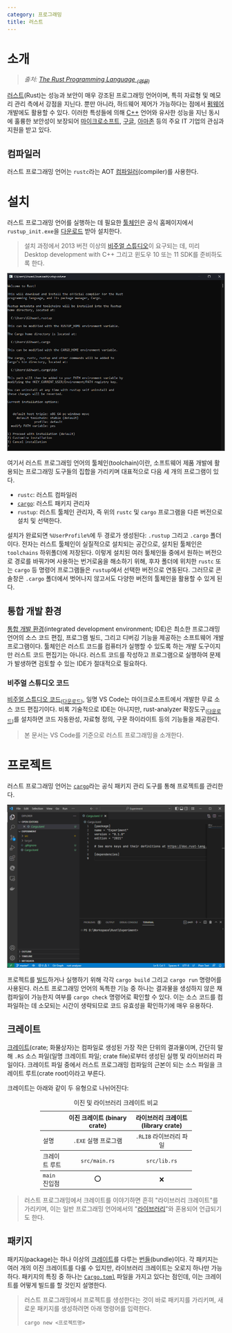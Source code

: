 ```yaml
---
category: 프로그래밍
title: 러스트
---
```

# 소개
> *출처: [The Rust Programming Language <sub>(영문)</sub>](https://doc.rust-lang.org/book/)*

[러스트](https://www.rust-lang.org/)(Rust)는 성능과 보안이 매우 강조된 프로그래밍 언어이며, 특히 자료형 및 메모리 관리 측에서 강점을 지닌다. 뿐만 아니라, 하드웨어 제어가 가능하다는 점에서 [펌웨어](https://ko.wikipedia.org/wiki/펌웨어) 개발에도 활용할 수 있다. 이러한 특성들에 의해 [C++](ko.Cpp.md) 언어와 유사한 성능을 지닌 동시에 훌륭한 보안성이 보장되어 [마이크로소프트](https://www.microsoft.com/), [구글](https://www.google.com/), [아마존](https://www.amazon.com/) 등의 주요 IT 기업의 관심과 지원을 받고 있다.

## 컴파일러
러스트 프로그래밍 언어는 `rustc`라는 AOT [컴파일러](ko.Compiler.md)(compiler)를 사용한다. 

# 설치
러스트 프로그래밍 언어를 실행하는 데 필요한 [툴체인](https://ko.wikipedia.org/wiki/툴체인)은 공식 홈페이지에서 `rustup_init.exe`을 [다운로드](https://www.rust-lang.org/tools/install) 받아 설치한다.

> 설치 과정에서 2013 버전 이상의 [비주얼 스튜디오](https://visualstudio.microsoft.com/downloads/)이 요구되는 데, 미리 Desktop development with C++ 그리고 윈도우 10 또는 11 SDK를 준비하도록 한다.

![<code>rustup_init.exe</code> 시작 화면](./images/rustup_init_setup.png)

여기서 러스트 프로그래밍 언어의 툴체인(toolchain)이란, 소프트웨어 제품 개발에 활용되는 프로그래밍 도구들의 집합을 가리키며 대표적으로 다음 세 개의 프로그램이 있다.

* `rustc`: 러스트 컴파일러
* [`cargo`](https://doc.rust-lang.org/rust-by-example/cargo.html): 러스트 패키지 관리자
* `rustup`: 러스트 툴체인 관리자, 즉 위의 `rustc` 및 `cargo` 프로그램을 다른 버전으로 설치 및 선택한다.

설치가 완료되면 `%UserProfile%`에 두 경로가 생성된다: `.rustup` 그리고 `.cargo` 폴더이다. 전자는 러스트 툴체인이 실질적으로 설치되는 공간으로, 설치된 툴체인은 `toolchains` 하위폴더에 저장된다. 이렇게 설치된 여러 툴체인들 중에서 원하는 버전으로 경로를 바꿔가며 사용하는 번거로움을 해소하기 위해, 후자 폴더에 위치한 `rustc` 또는 `cargo` 등 명령어 프로그램들은 `rustup`에서 선택한 버전으로 연동된다. 그러므로 콘솔창은 `.cargo` 폴더에서 벗어나지 않고서도 다양한 버전의 툴체인을 활용할 수 있게 된다.

## 통합 개발 환경
[통합 개발 환경](https://ko.wikipedia.org/wiki/통합_개발_환경)(integrated development environment; IDE)은 최소한 프로그래밍 언어의 소스 코드 편집, 프로그램 빌드, 그리고 디버깅 기능을 제공하는 소프트웨어 개발 프로그램이다. 툴체인은 러스트 코드를 컴퓨터가 실행할 수 있도록 하는 개발 도구이지만 러스트 코드 편집기는 아니다. 러스트 코드를 작성하고 프로그램으로 실행하여 문제가 발생하면 검토할 수 있는 IDE가 절대적으로 필요하다.

### 비주얼 스튜디오 코드
[비주얼 스튜디오 코드](https://ko.wikipedia.org/wiki/비주얼_스튜디오_코드)<sub>([다운로드](https://code.visualstudio.com/download))</sub>, 일명 VS Code는 마이크로소프트에서 개발한 무료 소스 코드 편집기이다. 비록 기술적으로 IDE는 아니지만, rust-analyzer 확장도구<sub>([다운로드](https://marketplace.visualstudio.com/items?itemName=rust-lang.rust-analyzer))</sub>를 설치하면 코드 자동완성, 자료형 정의, 구문 하이라이트 등의 기능들을 제공한다.

> 본 문서는 VS Code를 기준으로 러스트 프로그래밍을 소개한다.

# 프로젝트
러스트 프로그래밍 언어는 [`cargo`](https://doc.rust-lang.org/rust-by-example/cargo.html)라는 공식 패키지 관리 도구를 통해 프로젝트를 관리한다.

![VS Code에서 러스트 프로그래밍의 프로젝트](./images/rust_vscode_toml.png)

프로젝트를 [빌드](https://ko.wikipedia.org/wiki/소프트웨어_빌드)하거나 실행하기 위해 각각 `cargo build` 그리고 `cargo run` 명령어를 사용된다. 러스트 프로그래밍 언어의 독특한 기능 중 하나는 결과물을 생성하지 않은 채 컴파일이 가능한지 여부를 `cargo check` 명령어로 확인할 수 있다. 이는 소스 코드를 컴파일하는 데 소모되는 시간이 생략되므로 코드 유효성을 확인하기에 매우 유용하다.

## 크레이트
[크레이트](https://doc.rust-lang.org/rust-by-example/crates.html)(crate; 화물상자)는 컴파일로 생성된 가장 작은 단위의 결과물이며, 간단히 말해 `.RS` 소스 파일(일명 크레이트 파일; crate file)로부터 생성된 실행 및 라이브러리 파일이다. 크레이트 파일 중에서 러스트 프로그래밍 컴파일의 근본이 되는 소스 파일을 크레이트 루트(crate root)이라고 부른다.

크레이트는 아래와 같이 두 유형으로 나뉘어진다:

<table style="width: 70%; margin: auto;">
<caption style="caption-side: top;">이진 및 라이브러리 크레이트 비교</caption>
<colgroup><col style="width: 16%;"/><col style="width: 44%;"/><col style="width: 44%;"/></colgroup>
<thead><tr><th></th><th style="text-align: center;">이진 크레이트 (binary crate)</th><th style="text-align: center;">라이브러리 크레이트 (library crate)</th></tr></thead>
<tbody><td>설명</td><td style="text-align: center;"><code>.EXE</code> 실행 프로그램</td><td style="text-align: center;"><code>.RLIB</code> 라이브러리 파일</td></tbody>
<tbody><td>크레이트 루트</td><td style="text-align: center;"><code>src/main.rs</code></td><td style="text-align: center;"><code>src/lib.rs</code></td></tbody>
<tbody><td><code>main</code> 진입점</td><td style="text-align: center;">⭕</td><td style="text-align: center;">❌</td></tbody>
</table>

> 러스트 프로그래밍에서 크레이트를 이야기하면 흔히 "라이브러리 크레이트"를 가리키며, 이는 일반 프로그래밍 언어에서의 "[라이브러리](ko.C.md#라이브러리)"와 혼용되어 언급되기도 한다.

## 패키지
패키지(package)는 하나 이상의 [크레이트](#크레이트)를 다루는 [번들](https://en.wikipedia.org/wiki/Product_bundling#Software)(bundle)이다. 각 패키지는 여러 개의 이진 크레이트를 다룰 수 있지만, 라이브러리 크레이트는 오로지 하나만 가능하다. 패키지의 특징 중 하나는 [`Cargo.toml`](#cargotoml) 파일을 가지고 있다는 점인데, 이는 크레이트를 어떻게 빌드를 할 것인지 설명한다.

> 러스트 프로그래밍에서 프로젝트를 생성한다는 것이 바로 패키지를 가리키며, 새로운 패키지를 생성하려면 아래 명령어를 입력한다.
> 
> ```terminal
> cargo new <프로젝트명>
> ```
